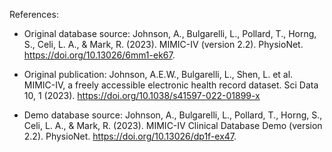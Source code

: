 References:

- Original database source:
Johnson, A., Bulgarelli, L., Pollard, T., Horng, S., Celi, L. A., & Mark, R. (2023). MIMIC-IV (version 2.2). PhysioNet. https://doi.org/10.13026/6mm1-ek67.

- Original publication:
Johnson, A.E.W., Bulgarelli, L., Shen, L. et al. MIMIC-IV, a freely accessible electronic health record dataset. Sci Data 10, 1 (2023). https://doi.org/10.1038/s41597-022-01899-x

- Demo database source:
Johnson, A., Bulgarelli, L., Pollard, T., Horng, S., Celi, L. A., & Mark, R. (2023). MIMIC-IV Clinical Database Demo (version 2.2). PhysioNet. https://doi.org/10.13026/dp1f-ex47.
